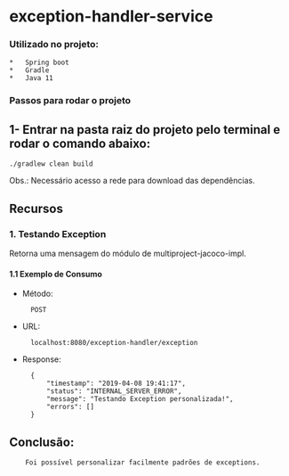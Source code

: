 # exception-handler-service

### Utilizado no projeto:
    *   Spring boot
    *   Gradle
    *   Java 11

### Passos para rodar o projeto
## 1- Entrar na pasta raiz do projeto pelo terminal e rodar o comando abaixo:
    ./gradlew clean build

Obs.: Necessário acesso a rede para download das dependências.

## Recursos

### 1. Testando Exception

Retorna uma mensagem do módulo de multiproject-jacoco-impl.

#### 1.1 Exemplo de Consumo
* Método:
 
        POST
        
* URL:

        localhost:8080/exception-handler/exception
        

* Response: 

        {
            "timestamp": "2019-04-08 19:41:17",
            "status": "INTERNAL_SERVER_ERROR",
            "message": "Testando Exception personalizada!",
            "errors": []
        }
        
## Conclusão:

        Foi possível personalizar facilmente padrões de exceptions.